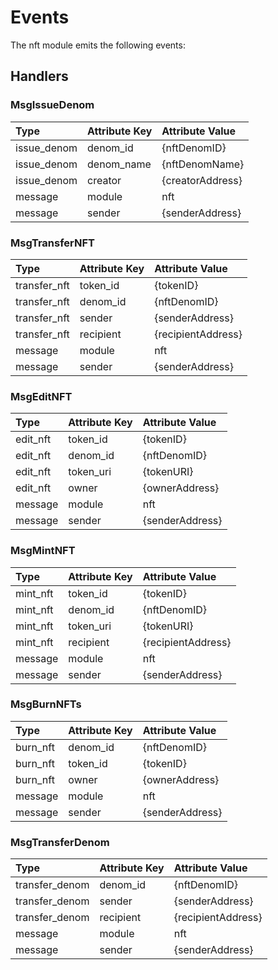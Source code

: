 # Events

The nft module emits the following events:

## Handlers

### MsgIssueDenom

| Type        | Attribute Key | Attribute Value  |
| :---------- | :------------ | :--------------- |
| issue_denom | denom_id      | {nftDenomID}     |
| issue_denom | denom_name    | {nftDenomName}   |
| issue_denom | creator       | {creatorAddress} |
| message     | module        | nft              |
| message     | sender        | {senderAddress}  |

### MsgTransferNFT

| Type         | Attribute Key | Attribute Value    |
| :----------- | :------------ | :----------------- |
| transfer_nft | token_id      | {tokenID}          |
| transfer_nft | denom_id      | {nftDenomID}       |
| transfer_nft | sender        | {senderAddress}    |
| transfer_nft | recipient     | {recipientAddress} |
| message      | module        | nft                |
| message      | sender        | {senderAddress}    |

### MsgEditNFT

| Type     | Attribute Key | Attribute Value |
| :------- | :------------ | :-------------- |
| edit_nft | token_id      | {tokenID}       |
| edit_nft | denom_id      | {nftDenomID}    |
| edit_nft | token_uri     | {tokenURI}      |
| edit_nft | owner         | {ownerAddress}  |
| message  | module        | nft             |
| message  | sender        | {senderAddress} |

### MsgMintNFT

| Type     | Attribute Key | Attribute Value    |
| :------- | :------------ | :----------------- |
| mint_nft | token_id      | {tokenID}          |
| mint_nft | denom_id      | {nftDenomID}       |
| mint_nft | token_uri     | {tokenURI}         |
| mint_nft | recipient     | {recipientAddress} |
| message  | module        | nft                |
| message  | sender        | {senderAddress}    |

### MsgBurnNFTs

| Type     | Attribute Key | Attribute Value |
| :------- | :------------ | :-------------- |
| burn_nft | denom_id      | {nftDenomID}    |
| burn_nft | token_id      | {tokenID}       |
| burn_nft | owner         | {ownerAddress}  |
| message  | module        | nft             |
| message  | sender        | {senderAddress} |

### MsgTransferDenom

| Type         | Attribute Key | Attribute Value    |
| :----------- | :------------ | :----------------- |
| transfer_denom | denom_id      | {nftDenomID}       |
| transfer_denom | sender        | {senderAddress}    |
| transfer_denom | recipient     | {recipientAddress} |
| message      | module        | nft                |
| message      | sender        | {senderAddress}    |